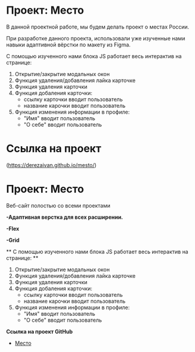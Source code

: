 # Проект: Место

В данной проектной работе, мы будем делать проект о местах России.

При разработке данного проекта, использовали уже изученные нами навыки адаптивной вёрстки по макету из Figma.

С помощью изученного нами блока JS работает весь интерактив на странице:

1. Открытие/закрытие модальных окон
2. Функция удаления/добавления лайка карточке
3. Функция удаления карточки 
4. Функция добаления карточки:
    - ссылку карточки вводит пользователь
    - название карочки вводит пользователь
5. Функция изменения информации в профиле:
    - "Имя" вводит пользователь
    - "О себе" вводит пользователь 

# Ссылка на проект 

(https://derezaivan.github.io/mesto/)

# Проект: Место

Веб-сайт полостью со всеми проектами

**-Адаптивная верстка для всех расширении.**

**-Flex**

**-Grid**

** С помощью изученного нами блока JS работает весь интерактив на странице: **

1. Открытие/закрытие модальных окон
2. Функция удаления/добавления лайка карточке
3. Функция удаления карточки 
4. Функция добаления карточки:
    - ссылку карточки вводит пользователь
    - название карочки вводит пользователь
5. Функция изменения информации в профиле:
    - "Имя" вводит пользователь
    - "О себе" вводит пользователь

**Ссылка на проект GitHub**

* [Место](https://derezaivan.github.io/mesto/)

